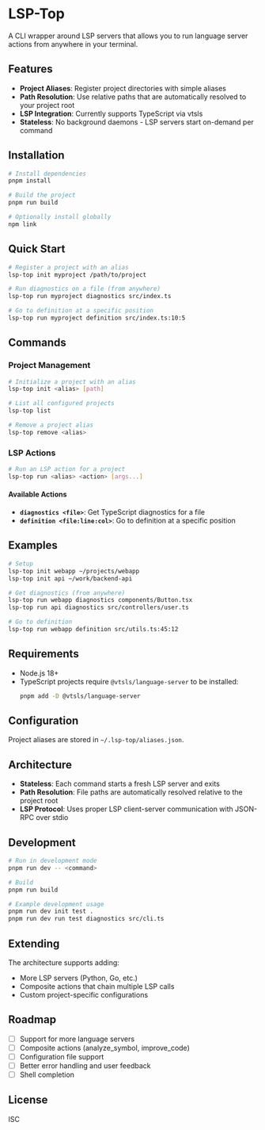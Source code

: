 # LSP-Top

A CLI wrapper around LSP servers that allows you to run language server actions from anywhere in your terminal.

## Features

- **Project Aliases**: Register project directories with simple aliases
- **Path Resolution**: Use relative paths that are automatically resolved to your project root
- **LSP Integration**: Currently supports TypeScript via vtsls
- **Stateless**: No background daemons - LSP servers start on-demand per command

## Installation

```bash
# Install dependencies
pnpm install

# Build the project
pnpm run build

# Optionally install globally
npm link
```

## Quick Start

```bash
# Register a project with an alias
lsp-top init myproject /path/to/project

# Run diagnostics on a file (from anywhere)
lsp-top run myproject diagnostics src/index.ts

# Go to definition at a specific position
lsp-top run myproject definition src/index.ts:10:5
```

## Commands

### Project Management

```bash
# Initialize a project with an alias
lsp-top init <alias> [path]

# List all configured projects
lsp-top list

# Remove a project alias
lsp-top remove <alias>
```

### LSP Actions

```bash
# Run an LSP action for a project
lsp-top run <alias> <action> [args...]
```

#### Available Actions

- **`diagnostics <file>`**: Get TypeScript diagnostics for a file
- **`definition <file:line:col>`**: Go to definition at a specific position

## Examples

```bash
# Setup
lsp-top init webapp ~/projects/webapp
lsp-top init api ~/work/backend-api

# Get diagnostics (from anywhere)
lsp-top run webapp diagnostics components/Button.tsx
lsp-top run api diagnostics src/controllers/user.ts

# Go to definition
lsp-top run webapp definition src/utils.ts:45:12
```

## Requirements

- Node.js 18+
- TypeScript projects require `@vtsls/language-server` to be installed:
  ```bash
  pnpm add -D @vtsls/language-server
  ```

## Configuration

Project aliases are stored in `~/.lsp-top/aliases.json`.

## Architecture

- **Stateless**: Each command starts a fresh LSP server and exits
- **Path Resolution**: File paths are automatically resolved relative to the project root
- **LSP Protocol**: Uses proper LSP client-server communication with JSON-RPC over stdio

## Development

```bash
# Run in development mode
pnpm run dev -- <command>

# Build
pnpm run build

# Example development usage
pnpm run dev init test .
pnpm run dev run test diagnostics src/cli.ts
```

## Extending

The architecture supports adding:
- More LSP servers (Python, Go, etc.)
- Composite actions that chain multiple LSP calls
- Custom project-specific configurations

## Roadmap

- [ ] Support for more language servers
- [ ] Composite actions (analyze_symbol, improve_code)
- [ ] Configuration file support
- [ ] Better error handling and user feedback
- [ ] Shell completion

## License

ISC